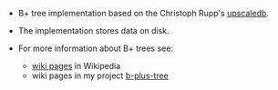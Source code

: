 * B+ tree implementation based on the Christoph Rupp's [upscaledb](https://github.com/cruppstahl/upscaledb).

* The implementation stores data on disk.

* For more information about B+ trees see:
   * [wiki pages](https://en.wikipedia.org/wiki/B+_tree) in Wikipedia
   * wiki pages in my project [b-plus-tree](https://github.com/romz-pl/b-plus-tree/wiki)

